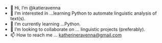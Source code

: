 - 👋 Hi, I’m @katieravenna
- 👀 I’m interested in ...learning Python to automate linguistic analysis of text(s).
- 🌱 I’m currently learning ...Python.
- 💞️ I’m looking to collaborate on ... linguistic projects (preferably).
- 📫 How to reach me ... katherineravenna@gmail.com

<!---
katieravenna/katieravenna is a ✨ special ✨ repository because its `README.md` (this file) appears on your GitHub profile.
You can click the Preview link to take a look at your changes.
--->
